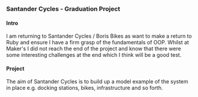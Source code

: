 ### Santander Cycles - Graduation Project ###

#### Intro ####

I am returning to Santander Cycles / Boris Bikes as want to make a return to Ruby and ensure I have a firm grasp of the fundamentals of OOP.  Whilst at Maker's I did not reach the end of the project and know that there were some interesting challenges at the end which I think will be a good test.

#### Project ####

The aim of Santander Cycles is to build up a model example of the system in place e.g. docking stations, bikes, infrastructure and so forth.  
